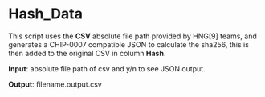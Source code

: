 # Hash_Data

This script uses the **CSV** absolute file path provided by HNG[9] teams, and generates a CHIP-0007 compatible JSON to calculate the sha256, this is then added to the original CSV in column **Hash**.

**Input**: absolute file path of csv
                    and 
           y/n to see JSON output.
           
**Output**: filename.output.csv 


